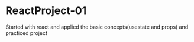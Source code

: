 # ReactProject-01
Started with react and applied the basic concepts(usestate and props) and practiced project

